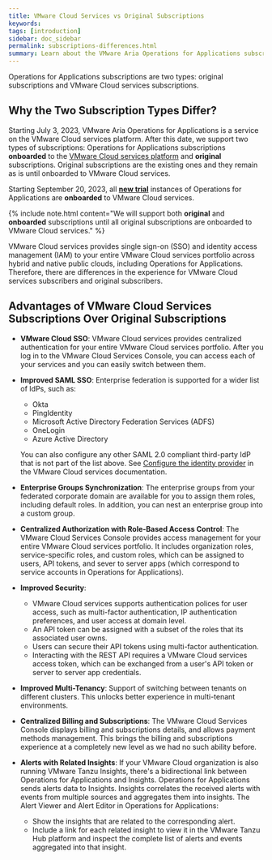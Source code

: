 ```yaml
---
title: VMware Cloud Services vs Original Subscriptions
keywords: 
tags: [introduction]
sidebar: doc_sidebar
permalink: subscriptions-differences.html
summary: Learn about the VMware Aria Operations for Applications subscription types and the advantages of VMware Cloud services subscriptions over original subscriptions.
---
```


Operations for Applications subscriptions are two types: original subscriptions and VMware Cloud services subscriptions.

## Why the Two Subscription Types Differ?

Starting July 3, 2023, VMware Aria Operations for Applications is a service on the VMware Cloud services platform. After this date, we support two types of subscriptions: Operations for Applications subscriptions **onboarded** to the [VMware Cloud services platform](https://console.cloud.vmware.com/) and **original** subscriptions. Original subscriptions are the existing ones and they remain as is until onboarded to VMware Cloud services.

Starting September 20, 2023, all [**new trial**](start_trial.html) instances of Operations for Applications are **onboarded** to VMware Cloud services.

{% include note.html content="We will support both **original** and **onboarded** subscriptions until all original subscriptions are onboarded to VMware Cloud services." %}

VMware Cloud services provides single sign-on (SSO) and identity access management (IAM) to your entire VMware Cloud services portfolio across hybrid and native public clouds, including Operations for Applications. Therefore, there are differences in the experience for VMware Cloud services subscribers and original subscribers. 

## Advantages of VMware Cloud Services Subscriptions Over Original Subscriptions

* **VMware Cloud SSO**: VMware Cloud services provides centralized authentication for your entire VMware Cloud services portfolio. After you log in to the VMware Cloud Services Console, you can access each of your services and you can easily switch between them.

* **Improved SAML SSO**: Enterprise federation is supported for a wider list of IdPs, such as: 
  * Okta 
  * PingIdentity
  * Microsoft Active Directory Federation Services (ADFS)
  * OneLogin
  * Azure Active Directory

  You can also configure any other SAML 2.0 compliant third-party IdP that is not part of the list above. See [Configure the identity provider](https://docs.vmware.com/en/VMware-Cloud-services/services/setting-up-enterprise-federation-cloud-services/GUID-320CDE08-FD8F-4540-BB19-BE9647F31075.html) in the VMware Cloud services documentation.

* **Enterprise Groups Synchronization**: The enterprise groups from your federated corporate domain are available for you to assign them roles, including default roles. In addition, you can nest an enterprise group into a custom group.
* **Centralized Authorization with Role-Based Access Control**: The VMware Cloud Services Console provides access management for your entire VMware Cloud services portfolio. It includes organization roles, service-specific roles, and custom roles, which can be assigned to users, API tokens, and sever to server apps (which correspond to service accounts in Operations for Applications).
* **Improved Security**:
  * VMware Cloud services supports authentication polices for user access, such as multi-factor authentication, IP authentication preferences, and user access at domain level.
  * An API token can be assigned with a subset of the roles that its associated user owns.
  * Users can secure their API tokens using multi-factor authentication.
  * Interacting with the REST API requires a VMware Cloud services access token, which can be exchanged from a user's API token or server to server app credentials.
* **Improved Multi-Tenancy**: Support of switching between tenants on different clusters. This unlocks better experience in multi-tenant environments.
* **Centralized Billing and Subscriptions**: The VMware Cloud Services Console displays billing and subscriptions details, and allows payment methods management. This brings the billing and subscriptions experience at a completely new level as we had no such ability before.
* **Alerts with Related Insights**: If your VMware Cloud organization is also running VMware Tanzu Insights, there's a bidirectional link between Operations for Applications and Insights. Operations for Applications sends alerts data to Insights. Insights correlates the received alerts with events from multiple sources and aggregates them into insights. The Alert Viewer and Alert Editor in Operations for Applications:

  * Show the insights that are related to the corresponding alert.
  * Include a link for each related insight to view it in the VMware Tanzu Hub platform and inspect the complete list of alerts and events aggregated into that insight.